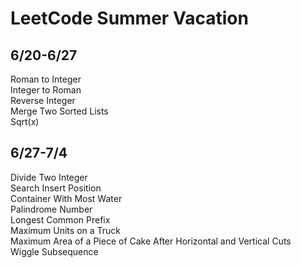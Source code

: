 # LeetCode Summer Vacation
## 6/20-6/27<br>
Roman to Integer<br>
Integer to Roman<br>
Reverse Integer<br>
Merge Two Sorted Lists<br>
Sqrt(x)<br>
## 6/27-7/4<br>
Divide Two Integer<br>
Search Insert Position<br>
Container With Most Water<br>
Palindrome Number<br>
Longest Common Prefix<br>
Maximum Units on a Truck<br>
Maximum Area of a Piece of Cake After Horizontal and Vertical Cuts<br>
Wiggle Subsequence<br>
